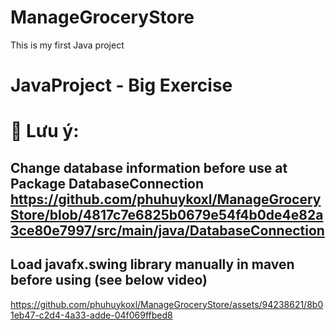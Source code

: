 
# ManageGroceryStore
This is my first Java project
# JavaProject - Big Exercise
# 🚀 Lưu ý:
## Change database information before use at Package DatabaseConnection https://github.com/phuhuykoxl/ManageGroceryStore/blob/4817c7e6825b0679e54f4b0de4e82a3ce80e7997/src/main/java/DatabaseConnection
## Load javafx.swing library manually in maven before using (see below video)
https://github.com/phuhuykoxl/ManageGroceryStore/assets/94238621/8b01eb47-c2d4-4a33-adde-04f069ffbed8

